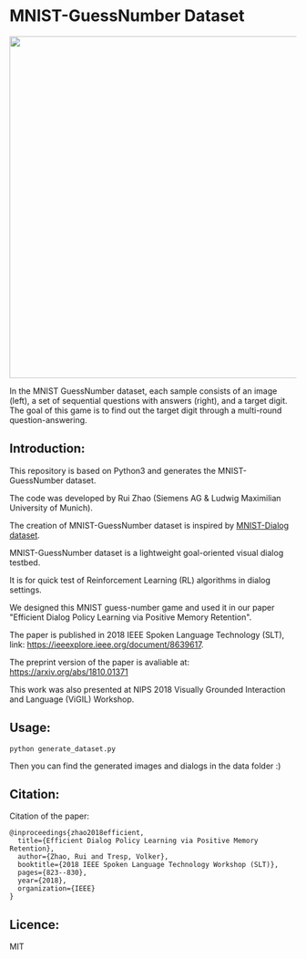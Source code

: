 # MNIST-GuessNumber Dataset

<p align="center">
  <img width="600" height="" src="https://github.com/ruizhaogit/MNIST-GuessNumber/blob/master/guess_number.png">
</p>

In the MNIST GuessNumber dataset, each sample consists of an image (left), a set of sequential questions with answers (right), and a target digit. The goal of this game is to find out the target digit through a multi-round question-answering.

## Introduction:  

This repository is based on Python3 and generates the MNIST-GuessNumber dataset.  

The code was developed by Rui Zhao (Siemens AG & Ludwig Maximilian University of Munich).  

The creation of MNIST-GuessNumber dataset is inspired by [MNIST-Dialog dataset][1].

MNIST-GuessNumber dataset is a lightweight goal-oriented visual dialog testbed.

It is for quick test of Reinforcement Learning (RL) algorithms in dialog settings.

We designed this MNIST guess-number game and used it in our paper "Efficient Dialog Policy Learning via Positive Memory Retention".

The paper is published in 2018 IEEE Spoken Language Technology (SLT), link: https://ieeexplore.ieee.org/document/8639617.

The preprint version of the paper is avaliable at: https://arxiv.org/abs/1810.01371

This work was also presented at NIPS 2018 Visually Grounded Interaction and Language (ViGIL) Workshop.



## Usage:  

```
python generate_dataset.py
```

Then you can find the generated images and dialogs in the data folder :)

## Citation:

Citation of the paper:

```
@inproceedings{zhao2018efficient,
  title={Efficient Dialog Policy Learning via Positive Memory Retention},
  author={Zhao, Rui and Tresp, Volker},
  booktitle={2018 IEEE Spoken Language Technology Workshop (SLT)},
  pages={823--830},
  year={2018},
  organization={IEEE}
}
```

## Licence:

MIT


[1]: http://cvlab.postech.ac.kr/research/attmem/

